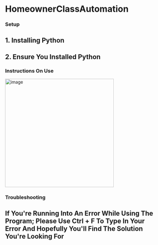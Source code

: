 # HomeownerClassAutomation

### Setup
  ## 1. Installing Python

  ## 2. Ensure You Installed Python


### Instructions On Use
<img width="354" alt="image" src="https://github.com/Ross-Ede/HomeownerClassAutomation/assets/104285982/037f3d17-db2e-44d1-9145-e9a930e929bb">


### Troubleshooting
## If You're Running Into An Error While Using The Program; Please Use Ctrl + F To Type In Your Error And Hopefully You'll Find The Solution You're Looking For

